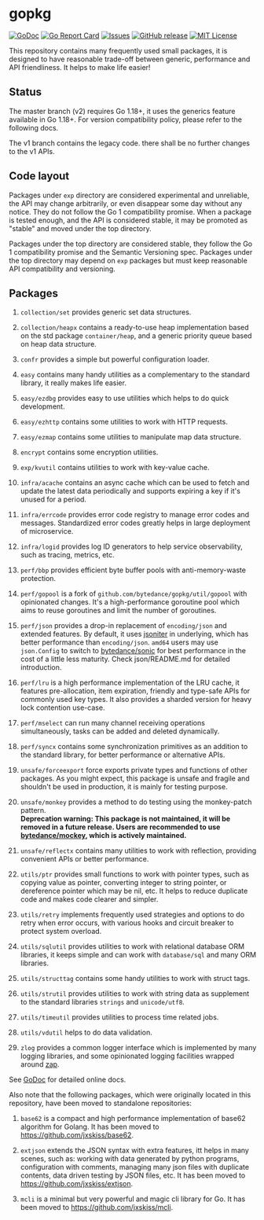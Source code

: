 # gopkg

[![GoDoc](https://img.shields.io/badge/api-Godoc-blue.svg)][godoc]
[![Go Report Card](https://goreportcard.com/badge/github.com/jxskiss/gopkg/v2)][goreport]
[![Issues](https://img.shields.io/github/issues/jxskiss/gopkg.svg)][issues]
[![GitHub release](http://img.shields.io/github/release/jxskiss/gopkg.svg)][release]
[![MIT License](http://img.shields.io/badge/license-MIT-blue.svg)][license]

[godoc]: https://pkg.go.dev/github.com/jxskiss/gopkg/v2
[goreport]: https://goreportcard.com/report/github.com/jxskiss/gopkg/v2
[issues]: https://github.com/jxskiss/gopkg/issues
[release]: https://github.com/jxskiss/gopkg/releases
[license]: https://github.com/jxskiss/gopkg/blob/master/LICENSE

This repository contains many frequently used small packages, it is designed
to have reasonable trade-off between generic, performance and API friendliness.
It helps to make life easier!

## Status

The master branch (v2) requires Go 1.18+, it uses the generics feature available in Go 1.18+.
For version compatibility policy, please refer to the following docs.

The v1 branch contains the legacy code.
there shall be no further changes to the v1 APIs.

## Code layout

Packages under `exp` directory are considered experimental and unreliable,
the API may change arbitrarily, or even disappear some day without any notice.
They do not follow the Go 1 compatibility promise.
When a package is tested enough, and the API is considered stable, it may be promoted
as "stable" and moved under the top directory.

Packages under the top directory are considered stable, they follow the
Go 1 compatibility promise and the Semantic Versioning spec.
Packages under the top directory may depend on `exp` packages but must keep
reasonable API compatibility and versioning.

## Packages

1. `collection/set` provides generic set data structures.

1. `collection/heapx` contains a ready-to-use heap implementation based on the std package `container/heap`,
   and a generic priority queue based on heap data structure.

1. `confr` provides a simple but powerful configuration loader.

1. `easy` contains many handy utilities as a complementary to the standard library,
   it really makes life easier.

1. `easy/ezdbg` provides easy to use utilities which helps to do quick development.

1. `easy/ezhttp` contains some utilities to work with HTTP requests.

1. `easy/ezmap` contains some utilities to manipulate map data structure.

1. `encrypt` contains some encryption utilities.

1. `exp/kvutil` contains utilities to work with key-value cache.

1. `infra/acache` contains an async cache which can be used to fetch and update the
   latest data periodically and supports expiring a key if it's unused for a period.

1. `infra/errcode` provides error code registry to manage error codes and messages.
   Standardized error codes greatly helps in large deployment of microservice.

1. `infra/logid` provides log ID generators to help service observability, such as
   tracing, metrics, etc.

1. `perf/bbp` provides efficient byte buffer pools with anti-memory-waste protection.

1. `perf/gopool` is a fork of `github.com/bytedance/gopkg/util/gopool`
   with opinionated changes.
   It's a high-performance goroutine pool which aims to reuse goroutines
   and limit the number of goroutines.

1. `perf/json` provides a drop-in replacement of `encoding/json` and extended features.
   By default, it uses [jsoniter] in underlying, which has better performance than `encoding/json`.
   `amd64` users may use `json.Config` to switch to [bytedance/sonic] for best performance
   in the cost of a little less maturity.
   Check json/README.md for detailed introduction.

1. `perf/lru` is a high performance implementation of the LRU cache, it features pre-allocation,
   item expiration, friendly and type-safe APIs for commonly used key types.
   It also provides a sharded version for heavy lock contention use-case.

1. `perf/mselect` can run many channel receiving operations simultaneously,
   tasks can be added and deleted dynamically.

1. `perf/syncx` contains some synchronization primitives as an addition to the standard library,
   for better performance or alternative APIs.

1. `unsafe/forceexport` force exports private types and functions of other packages. As you might
   expect, this package is unsafe and fragile and shouldn't be used in production, it is
   mainly for testing purpose.

1. `unsafe/monkey` provides a method to do testing using the monkey-patch pattern.<br>
   **Deprecation warning: This package is not maintained, it will be removed in a future release.
   Users are recommended to use [bytedance/mockey](https://github.com/bytedance/mockey),
   which is actively maintained.**

1. `unsafe/reflectx` contains many utilities to work with reflection, providing convenient APIs
   or better performance.

1. `utils/ptr` provides small functions to work with pointer types, such as copying value as pointer,
   converting integer to string pointer, or dereference pointer which may be nil, etc.
   It helps to reduce duplicate code and makes code clearer and simpler.

1. `utils/retry` implements frequently used strategies and options to do retry when error
   occurs, with various hooks and circuit breaker to protect system overload.

1. `utils/sqlutil` provides utilities to work with relational database ORM libraries,
   it keeps simple and can work with `database/sql` and many ORM libraries.

1. `utils/structtag` contains some handy utilities to work with struct tags.

1. `utils/strutil` provides utilities to work with string data as supplement to the standard
   libraries `strings` and `unicode/utf8`.

1. `utils/timeutil` provides utilities to process time related jobs.

1. `utils/vdutil` helps to do data validation.

1. `zlog` provides a common logger interface which is implemented by
   many logging libraries, and some opinionated logging facilities wrapped around
   [zap].

See [GoDoc][godoc] for detailed online docs.

[bytedance/sonic]: https://github.com/bytedance/sonic
[jsoniter]: https://github.com/json-iterator/go
[zap]: https://github.com/uber-go/zap

Also note that the following packages, which were originally located in this repository,
have been moved to standalone repositories:

1. `base62` is a compact and high performance implementation of base62 algorithm for Golang.
   It has been moved to https://github.com/jxskiss/base62.

1. `extjson` extends the JSON syntax with extra features, itt helps in many scenes, such as:
   working with data generated by python programs, configuration with comments,
   managing many json files with duplicate contents, data driven testing by JSON files, etc.
   It has been moved to https://github.com/jxskiss/extjson.

1. `mcli` is a minimal but very powerful and magic cli library for Go.
   It has been moved to https://github.com/jxskiss/mcli.
